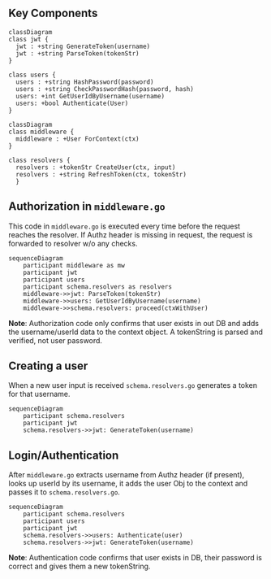 ## Key Components

```mermaid
classDiagram
class jwt {
  jwt : +string GenerateToken(username)
  jwt : +string ParseToken(tokenStr)
}

class users {
  users : +string HashPassword(password)
  users : +string CheckPasswordHash(password, hash)
  users: +int GetUserIdByUsername(username)
  users: +bool Authenticate(User)
}
```
```mermaid
classDiagram
class middleware {
  middleware : +User ForContext(ctx)
}

class resolvers {
  resolvers : +tokenStr CreateUser(ctx, input)
  resolvers : +string RefreshToken(ctx, tokenStr)
  }
```

## Authorization in `middleware.go`

This code in `middleware.go` is executed every time before the request reaches the resolver. If Authz header is missing in request, the request is forwarded to resolver w/o any checks.

```mermaid
sequenceDiagram
    participant middleware as mw
    participant jwt
    participant users
    participant schema.resolvers as resolvers
    middleware->>jwt: ParseToken(tokenStr)
    middleware->>users: GetUserIdByUsername(username)
    middleware->>schema.resolvers: proceed(ctxWithUser)
```

**Note**: Authorization code only confirms that user exists in out DB and adds the username/userId data to the context object. A tokenString is parsed and verified, not user password.


## Creating a user
When a new user input is received `schema.resolvers.go` generates a token for that username.

```mermaid
sequenceDiagram
    participant schema.resolvers
    participant jwt
    schema.resolvers->>jwt: GenerateToken(username)
```


## Login/Authentication
After `middleware.go` extracts username from Authz header (if present), looks up userId by its username, it adds the user Obj to the context and passes it to `schema.resolvers.go`.

```mermaid
sequenceDiagram
    participant schema.resolvers
    participant users
    participant jwt
    schema.resolvers->>users: Authenticate(user)
    schema.resolvers->>jwt: GenerateToken(username)
```

**Note**: Authentication code confirms that user exists in DB, their password is correct and gives them a new tokenString.

